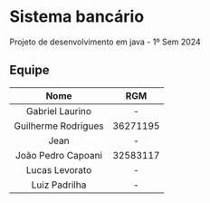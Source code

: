 # Sistema bancário
Projeto de desenvolvimento em java - 1º Sem 2024

## Equipe
|        Nome         |   RGM    |
|:-------------------:|:--------:|
|   Gabriel Laurino   |    -     |
| Guilherme Rodrigues | 36271195 |
|        Jean         |    -     |
| João Pedro Capoani  | 32583117 |
|   Lucas Levorato    |    -     |
|    Luiz Padrilha    |    -     |

